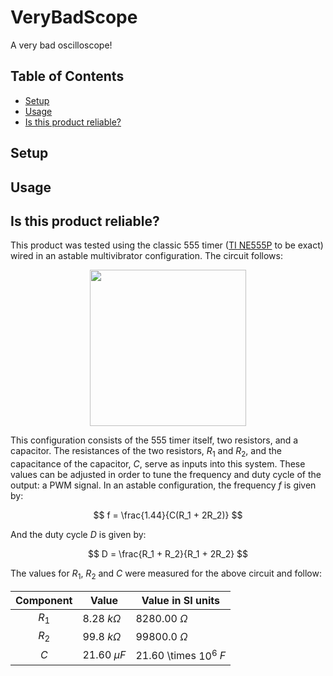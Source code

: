 # VeryBadScope
A very bad oscilloscope!
## Table of Contents
- [Setup](#setup)
- [Usage](#usage)
- [Is this product reliable?](#is-this-product-reliable)

## Setup

## Usage

## Is this product reliable?
This product was tested using the classic 555 timer ([TI
NE555P](https://www.ti.com/product/NE555/part-details/NE555P) to be exact) wired in an astable multivibrator
configuration. The circuit follows:
<p align="center">
  <img width="250" src=./docs/raw_circuit.jpg>
</p>

This configuration consists of the 555 timer itself, two resistors, and a capacitor. The resistances of the
two resistors, $R_1$ and $R_2$, and the capacitance of the capacitor, $C$, serve as inputs into this system.
These values can be adjusted in order to tune the frequency and duty cycle of the output: a PWM signal. In an
astable configuration, the frequency $f$ is given by:

$$
f = \frac{1.44}{C(R_1 + 2R_2)}
$$

And the duty cycle $D$ is given by:

$$
D = \frac{R_1 + R_2}{R_1 + 2R_2}
$$

The values for $R_1$, $R_2$ and $C$ were measured for the above circuit and follow:

| Component | Value          | Value in SI units       |
|:---------:|----------------|-------------------------|
| $R_1$     | 8.28 $k\Omega$ | 8280.00 $\Omega$        |
| $R_2$     | 99.8 $k\Omega$ | 99800.0 $\Omega$        |
| $C$       | 21.60 $\mu F$  | 21.60 \times $10^6$ $F$ |

